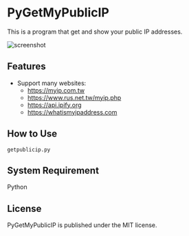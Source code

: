 PyGetMyPublicIP
============
This is a program that get and show your public IP addresses.  

![screenshot](https://raw.github.com/shengyu7697/PyGetMyPublicIP/master/screenshot/screenshot.png)

## Features
* Support many websites:
    + https://myip.com.tw
    + https://www.rus.net.tw/myip.php
    + https://api.ipify.org
    + https://whatismyipaddress.com

## How to Use

```
getpublicip.py
```

## System Requirement
Python  

## License
PyGetMyPublicIP is published under the MIT license.  